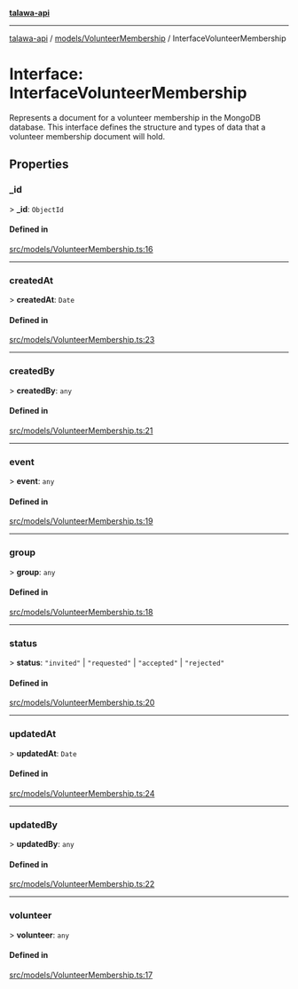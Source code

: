 [**talawa-api**](../../../README.md)

***

[talawa-api](../../../modules.md) / [models/VolunteerMembership](../README.md) / InterfaceVolunteerMembership

# Interface: InterfaceVolunteerMembership

Represents a document for a volunteer membership in the MongoDB database.
This interface defines the structure and types of data that a volunteer membership document will hold.

## Properties

### \_id

\> **\_id**: `ObjectId`

#### Defined in

[src/models/VolunteerMembership.ts:16](https://github.com/PalisadoesFoundation/talawa-api/blob/3a5276aff43f5de4f7fab3ec9683a420dcdc7a06/src/models/VolunteerMembership.ts#L16)

***

### createdAt

\> **createdAt**: `Date`

#### Defined in

[src/models/VolunteerMembership.ts:23](https://github.com/PalisadoesFoundation/talawa-api/blob/3a5276aff43f5de4f7fab3ec9683a420dcdc7a06/src/models/VolunteerMembership.ts#L23)

***

### createdBy

\> **createdBy**: `any`

#### Defined in

[src/models/VolunteerMembership.ts:21](https://github.com/PalisadoesFoundation/talawa-api/blob/3a5276aff43f5de4f7fab3ec9683a420dcdc7a06/src/models/VolunteerMembership.ts#L21)

***

### event

\> **event**: `any`

#### Defined in

[src/models/VolunteerMembership.ts:19](https://github.com/PalisadoesFoundation/talawa-api/blob/3a5276aff43f5de4f7fab3ec9683a420dcdc7a06/src/models/VolunteerMembership.ts#L19)

***

### group

\> **group**: `any`

#### Defined in

[src/models/VolunteerMembership.ts:18](https://github.com/PalisadoesFoundation/talawa-api/blob/3a5276aff43f5de4f7fab3ec9683a420dcdc7a06/src/models/VolunteerMembership.ts#L18)

***

### status

\> **status**: `"invited"` \| `"requested"` \| `"accepted"` \| `"rejected"`

#### Defined in

[src/models/VolunteerMembership.ts:20](https://github.com/PalisadoesFoundation/talawa-api/blob/3a5276aff43f5de4f7fab3ec9683a420dcdc7a06/src/models/VolunteerMembership.ts#L20)

***

### updatedAt

\> **updatedAt**: `Date`

#### Defined in

[src/models/VolunteerMembership.ts:24](https://github.com/PalisadoesFoundation/talawa-api/blob/3a5276aff43f5de4f7fab3ec9683a420dcdc7a06/src/models/VolunteerMembership.ts#L24)

***

### updatedBy

\> **updatedBy**: `any`

#### Defined in

[src/models/VolunteerMembership.ts:22](https://github.com/PalisadoesFoundation/talawa-api/blob/3a5276aff43f5de4f7fab3ec9683a420dcdc7a06/src/models/VolunteerMembership.ts#L22)

***

### volunteer

\> **volunteer**: `any`

#### Defined in

[src/models/VolunteerMembership.ts:17](https://github.com/PalisadoesFoundation/talawa-api/blob/3a5276aff43f5de4f7fab3ec9683a420dcdc7a06/src/models/VolunteerMembership.ts#L17)
